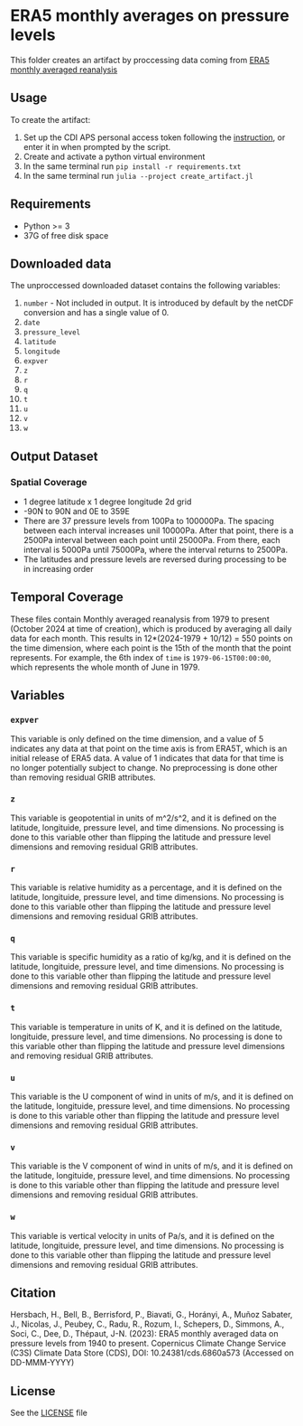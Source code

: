 # ERA5 monthly averages on pressure levels

This folder creates an artifact by proccessing data coming from
[ERA5 monthly averaged reanalysis](https://cds.climate.copernicus.eu/datasets/reanalysis-era5-pressure-levels-monthly-means?tab=overview)

## Usage

To create the artifact:

1. Set up the CDI APS personal access token following the [instruction](https://cds.climate.copernicus.eu/how-to-api#install-the-cds-api-token),
or enter it in when prompted by the script.
2. Create and activate a python virtual environment
3. In the same terminal run `pip install -r requirements.txt`
4. In the same terminal run `julia --project create_artifact.jl`

## Requirements

- Python >= 3
- 37G of free disk space

## Downloaded data

The unproccessed downloaded dataset contains the following variables:

1. `number` - Not included in output. It is introduced by default by the netCDF conversion
and has a single value of 0.
2. `date`
3. `pressure_level`
4. `latitude`
5. `longitude`
6. `expver`
7. `z`
8. `r`
9. `q`
10. `t`
11. `u`
12. `v`
13. `w`

## Output Dataset

### Spatial Coverage

- 1 degree latitude x 1 degree longitude 2d grid
- -90N to 90N and 0E to 359E
- There are 37 pressure levels from 100Pa to 100000Pa. The spacing between each interval increases
unil 10000Pa. After that point, there is a 2500Pa interval between each point until 25000Pa. From there,
each interval is 5000Pa until 75000Pa, where the interval returns to 2500Pa.
- The latitudes and pressure levels are reversed during processing to be in increasing order

## Temporal Coverage

These files contain Monthly averaged reanalysis from 1979 to present (October 2024 at time of creation), which is produced by averaging all daily data for each month. This results in 12*(2024-1979 + 10/12) = 550 points on the
time dimension, where each point is the 15th of the month that the point represents. For example, the 6th index of `time` is `1979-06-15T00:00:00`,
which represents the whole month of June in 1979.

## Variables

### `expver`

This variable is only defined on the time dimension, and a value of 5 indicates any data at that point on the time axis is from ERA5T, which is an initial release of ERA5 data. A value of 1 indicates that data for that time is no longer potentially subject to change. No preprocessing is done other than removing residual GRIB attributes.

### `z`

This variable is geopotential in units of m^2/s^2, and it is defined on the latitude, longituide, pressure level, and time dimensions.
No processing is done to this variable other than flipping the latitude and pressure level dimensions and removing residual GRIB attributes.

### `r`

This variable is relative humidity as a percentage, and it is defined on the latitude, longituide, pressure level, and time dimensions.
No processing is done to this variable other than flipping the latitude and pressure level dimensions and removing residual GRIB attributes.

### `q`

This variable is specific humidity as a ratio of kg/kg, and it is defined on the latitude, longituide, pressure level, and time dimensions.
No processing is done to this variable other than flipping the latitude and pressure level dimensions and removing residual GRIB attributes.

### `t`

This variable is temperature in units of K, and it is defined on the latitude, longituide, pressure level, and time dimensions.
No processing is done to this variable other than flipping the latitude and pressure level dimensions and removing residual GRIB attributes.

### `u`

This variable is the U component of wind in units of m/s, and it is defined on the latitude, longituide, pressure level, and time dimensions.
No processing is done to this variable other than flipping the latitude and pressure level dimensions and removing residual GRIB attributes.

### `v`

This variable is the V component of wind in units of m/s, and it is defined on the latitude, longituide, pressure level, and time dimensions.
No processing is done to this variable other than flipping the latitude and pressure level dimensions and removing residual GRIB attributes.

### `w`

This variable is vertical velocity in units of Pa/s, and it is defined on the latitude, longituide, pressure level, and time dimensions.
No processing is done to this variable other than flipping the latitude and pressure level dimensions and removing residual GRIB attributes.

## Citation

Hersbach, H., Bell, B., Berrisford, P., Biavati, G., Horányi, A., Muñoz Sabater, J., Nicolas, J., Peubey, C., Radu, R., Rozum, I., Schepers, D., Simmons, A., Soci, C., Dee, D., Thépaut, J-N. (2023): ERA5 monthly averaged data on pressure levels from 1940 to present. Copernicus Climate Change Service (C3S) Climate Data Store (CDS), DOI: 10.24381/cds.6860a573 (Accessed on DD-MMM-YYYY)

## License

See the [LICENSE](LICENSE.txt) file
